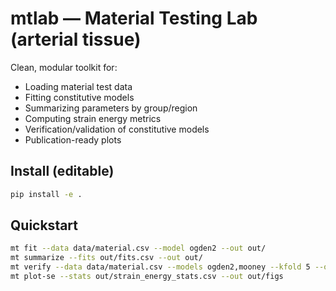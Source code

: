 # mtlab — Material Testing Lab (arterial tissue)

Clean, modular toolkit for:
- Loading material test data
- Fitting constitutive models
- Summarizing parameters by group/region
- Computing strain energy metrics
- Verification/validation of constitutive models
- Publication-ready plots

## Install (editable)
```bash
pip install -e .
```

## Quickstart
```bash
mt fit --data data/material.csv --model ogden2 --out out/
mt summarize --fits out/fits.csv --out out/
mt verify --data data/material.csv --models ogden2,mooney --kfold 5 --out out/verify
mt plot-se --stats out/strain_energy_stats.csv --out out/figs
```
